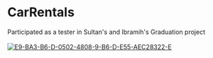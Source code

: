 # CarRentals
Participated as a tester in Sultan's and Ibramih's Graduation project <br><br>
<a href="https://ibb.co/QMkRZcn"><img src="https://i.ibb.co/QMkRZcn/E9-BA3-B6-D-0502-4808-9-B6-D-E55-AEC28322-E.jpg" alt="E9-BA3-B6-D-0502-4808-9-B6-D-E55-AEC28322-E" border="0"></a>
